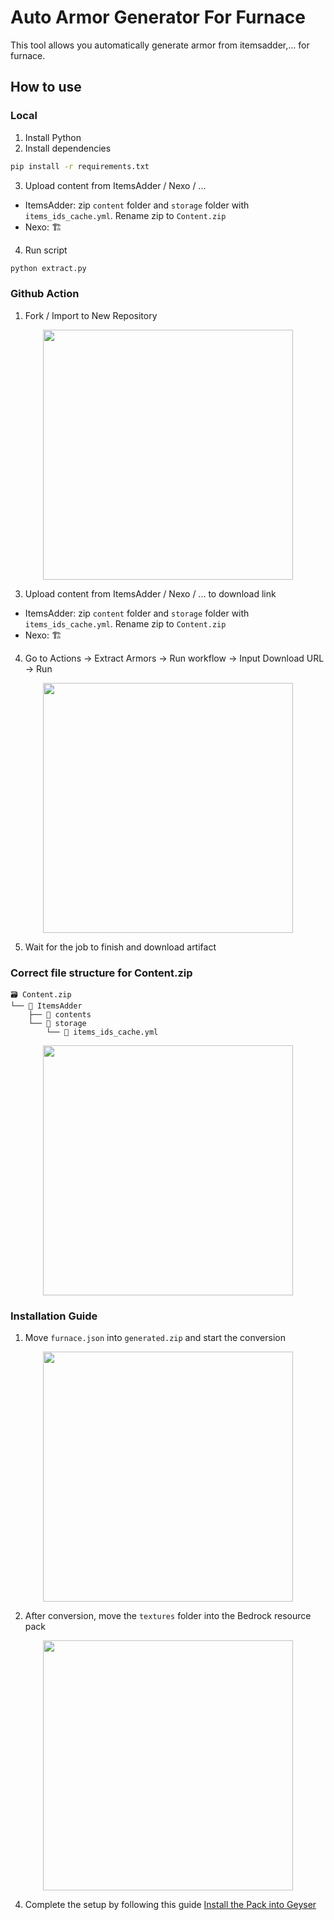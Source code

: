 # Auto Armor Generator For Furnace
This tool allows you automatically generate armor from itemsadder,... for furnace.

## How to use
### Local
1. Install Python
2. Install dependencies
```bash
pip install -r requirements.txt
```
3. Upload content from ItemsAdder / Nexo / ...
- ItemsAdder: zip `content` folder and `storage` folder with `items_ids_cache.yml`. Rename zip to `Content.zip`
- Nexo: 🏗
4. Run script
```bash
python extract.py
```

### Github Action
1. Fork / Import to New Repository
  <p align="center">
    <img src="https://qu.ax/TpVxQ.jpeg" width="400"><br>
  </p>
  
3. Upload content from ItemsAdder / Nexo / ... to download link
- ItemsAdder: zip `content` folder and `storage` folder with `items_ids_cache.yml`. Rename zip to `Content.zip`
- Nexo: 🏗
4. Go to Actions -> Extract Armors -> Run workflow -> Input Download URL -> Run
  <p align="center">
    <img src="https://qu.ax/Fbavc.jpeg" width="400"><br>
  </p>
  
5. Wait for the job to finish and download artifact

### Correct file structure for Content.zip

```
🗃️ Content.zip  
└── 📂 ItemsAdder  
    ├── 📂 contents  
    └── 📂 storage  
        └── 📄 items_ids_cache.yml  
```

  <p align="center">
    <img src="https://qu.ax/QVBcz.jpeg" width="400"><br>
  </p>

### Installation Guide
1. Move `furnace.json` into `generated.zip` and start the conversion
  <p align="center">
    <img src="https://qu.ax/QCGtH.jpeg" width="400"><br>
  </p>
  
2. After conversion, move the `textures` folder into the Bedrock resource pack
  <p align="center">
    <img src="https://qu.ax/aQhRh.jpeg" width="400"><br>
  </p>

4. Complete the setup by following this guide [Install the Pack into Geyser](https://furnacetool.xyz/docs/convert/how_to_convert/#step-3-install-the-pack-into-geyser)
